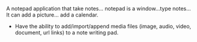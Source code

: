 A notepad application that take notes... notepad is a window...type notes... It can add a picture... add a calendar.
- Have the ability to add/import/append media files (image, audio, video, document, url links) to a note writing pad.